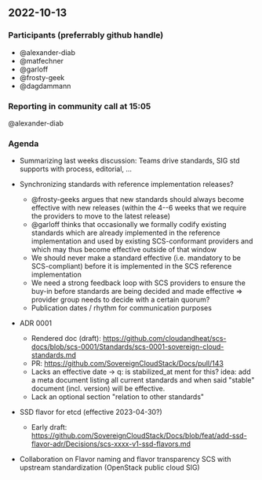 ## 2022-10-13
### Participants (preferrably github handle)
* @alexander-diab
* @matfechner
* @garloff
* @frosty-geek
* @dagdammann

### Reporting in community call at 15:05
@alexander-diab

### Agenda
* Summarizing last weeks discussion: Teams drive standards, SIG std supports with process, editorial, ...
* Synchronizing standards with reference implementation releases?
  - @frosty-geeks argues that new standards should always become effective with new releases (within the 4--6 weeks that we require the providers to move to the latest release)
  - @garloff thinks that occasionally we formally codify existing standards which are already implemented in the reference implementation and used by existing SCS-conformant providers and which may thus become effective outside of that window
  - We should never make a standard effective (i.e. mandatory to be SCS-compliant) before it is implemented in the SCS reference implementation
  - We need a strong feedback loop with SCS providers to ensure the buy-in before standards are being decided and made effective => provider group needs to decide with a certain quorum?
  - Publication dates / rhythm for communication purposes

* ADR 0001
  - Rendered doc (draft): https://github.com/cloudandheat/scs-docs/blob/scs-0001/Standards/scs-0001-sovereign-cloud-standards.md
  - PR: https://github.com/SovereignCloudStack/Docs/pull/143
  - Lacks an effective date -> q: is stabilized_at ment for this?
idea: add a meta document listing all current standards and when said "stable" document (incl. version) will be effective. 
  - Lack an optional section "relation to other standards"

* SSD flavor for etcd (effective 2023-04-30?)
  - Early draft: https://github.com/SovereignCloudStack/Docs/blob/feat/add-ssd-flavor-adr/Decisions/scs-xxxx-v1-ssd-flavors.md

* Collaboration on Flavor naming and flavor transparency SCS with upstream standardization (OpenStack public cloud SIG)
